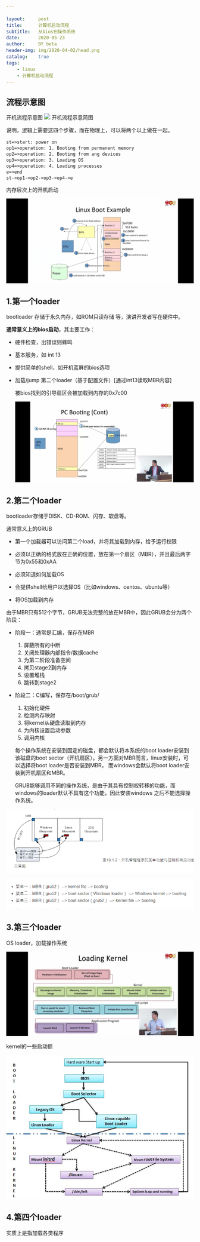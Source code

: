 ```yaml
---

layout:     post
title:      计算机启动流程
subtitle:   从bios到操作系统
date:       2020-05-23
author:     BY beta
header-img: img/2020-04-02/head.png
catalog:    true
tags:
    - linux
    - 计算机启动流程
---
```


## 流程示意图

开机流程示意图
![](D:\17-blog\luwangli.github.io\img\2020-05-23\boot-flowchart.png)
开机流程示意简图

说明，逻辑上需要这四个步骤，而在物理上，可以将两个以上做在一起。

```flow
st=>start: power on
op1=>operation: 1. Booting from permanent memory
op2=>operation: 2. Booting from ang devices
op3=>operation: 3. Loading OS
op4=>operation: 4. Loading processes
e=>end
st->op1->op2->op3->op4->e
```
内存层次上的开机启动

![99e875c78f645d349897779c84b89c3](2020-05-23-计算机启动流程.assets/99e875c78f645d349897779c84b89c3.jpg)




## 1.第一个loader

bootloader 存储于永久内存，如ROM只读存储 等，演讲开发者写在硬件中。

**通常意义上的bios启动**，其主要工作：

- 硬件检查，出错误则蜂鸣

- 基本服务，如 int 13

- 提供简单的shell，如开机蓝屏的bios选项

- 加载/jump 第二个loader（基于配置文件）[通过int13读取MBR内容]

  
  
  被bios找到的引导扇区会被加载到内存的0x7c00
  
  ![](2020-05-23-计算机启动流程.assets/b818d8b939dacae074ae38bf9860133.jpg)

## 2.第二个loader

bootloader存储于DISK、CD-ROM、闪存、软盘等。

通常意义上的GRUB

- 第一个加载器可以访问第二个load，并将其加载到内存，给予运行权限

- 必须以正确的格式放在正确的位置，放在第一个扇区（MBR），并且最后两字节为0x55和0xAA

- 必须知道如何加载OS

- 会提供shell给用户以选择OS（比如windows、centos、ubuntu等）

- 将OS加载到内存

由于MBR只有512个字节，GRUB无法完整的放在MBR中，因此GRUB会分为两个阶段：

- 阶段一：通常是汇编，保存在MBR	

  1. 屏蔽所有的中断
  2. 关闭处理器内部指令/数据cache
  3. 为第二阶段准备空间
  4. 拷贝stage2到内存
  5. 设置堆栈
  6. 跳转到stage2

- 阶段二：C编写，保存在/boot/grub/

  1. 初始化硬件
  2. 检测内存映射
  3. 将kernel从硬盘读取到内存
  4. 为内核设置启动参数
  5. 调用内核

  每个操作系统在安装到固定的磁盘，都会默认将本系统的boot loader安装到该磁盘的boot sector（开机扇区）。另一方面对MBR而言，linux安装时，可以选择将boot loader是否安装到MBR，  而windows会默认将boot loader安装到开机扇区和MBR。

  GRUB能够调用不同的操作系统，是由于其具有控制权转移的功能，而windows的loader默认不具有这个功能，因此安装windows 之后不能选择操作系统。

![image-20200526095517785](2020-05-23-计算机启动流程.assets/image-20200526095517785.png)

![image-20200526095650509](2020-05-23-计算机启动流程.assets/image-20200526095650509.png)

## 3.第三个loader

  OS loader，加载操作系统

![078fc09f18b4d8e86ec2674adea2c8d](2020-05-23-计算机启动流程.assets/078fc09f18b4d8e86ec2674adea2c8d.jpg)

kernel的一些启动额

![image-20200526112512904](2020-05-23-计算机启动流程.assets/image-20200526112512904.png)

## 4.第四个loader

  实质上是指加载各类程序